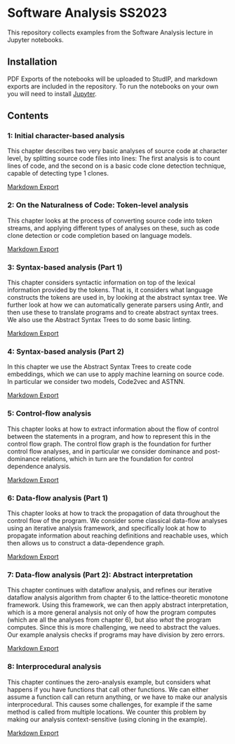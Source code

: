# Software Analysis SS2023

This repository collects examples from the Software Analysis lecture in
Jupyter notebooks. 

## Installation

PDF Exports of the notebooks will be uploaded to StudIP, and markdown
exports are included in the repository. To run the notebooks on your own you
will need to install [Jupyter](https://jupyter.org/install).

## Contents

### 1: Initial character-based analysis

This chapter describes two very basic analyses of source code at character
level, by splitting source code files into lines: The first analysis is to
count lines of code, and the second on is a basic code clone detection
technique, capable of detecting type 1 clones.

[Markdown Export](rendered/1%20Analysis%20Basics.md)


### 2: On the Naturalness of Code: Token-level analysis

This chapter looks at the process of converting source code into token streams,
and applying different types of analyses on these, such as code clone detection
or code completion based on language models.

[Markdown Export](rendered/2%20Naturalness%20of%20Code.md)

### 3: Syntax-based analysis (Part 1)

This chapter considers syntactic information on top of the lexical
information provided by the tokens. That is, it considers what language
constructs the tokens are used in, by looking at the abstract syntax tree.
We further look at how we can automatically generate parsers using Antlr,
and then use these to translate programs and to create abstract syntax
trees. We also use the Abstract Syntax Trees to do some basic linting.

[Markdown Export](rendered/3%20Syntax-based%20Analysis%20Part%201.md)

### 4: Syntax-based analysis (Part 2)

In this chapter we use the Abstract Syntax Trees to create code embeddings,
which we can use to apply machine learning on source code. In particular we
consider two models, Code2vec and ASTNN.

[Markdown Export](rendered/4%20Syntax-based%20Analysis%20Part%202.md)


### 5: Control-flow analysis

This chapter looks at how to extract information about the flow of control
between the statements in a program, and how to represent this in the
control flow graph. The control flow graph is the foundation for further
control flow analyses, and in particular we consider dominance and
post-dominance relations, which in turn are the foundation for control
dependence analysis.

[Markdown Export](rendered/5%20Controlflow%20Analysis.md)



### 6: Data-flow analysis (Part 1)

This chapter looks at how to track the propagation of data throughout the
control flow of the program. We consider some classical data-flow analyses
using an iterative analysis framework, and specifically look at how to
propagate information about reaching definitions and reachable uses, which
then allows us to construct a data-dependence graph.

[Markdown Export](rendered/6%20Dataflow%20Analysis.md)


### 7: Data-flow analysis (Part 2): Abstract interpretation

This chapter continues with dataflow analysis, and refines our iterative
dataflow analysis algorithm from chapter 6 to the lattice-theoretic monotone
framework. Using this framework, we can then apply abstract interpretation,
which is a more general analysis not only of how the program computes (which
are all the analyses from chapter 6), but also _what_ the program computes.
Since this is more challenging, we need to abstract the values. Our example
analysis checks if programs may have division by zero errors.

[Markdown Export](rendered/7%20Abstract%20Interpretation.md)


### 8: Interprocedural analysis

This chapter continues the zero-analysis example, but considers what happens
if you have functions that call other functions. We can either assume a
function call can return anything, or we have to make our analysis
interprocedural. This causes some challenges, for example if the same
method is called from multiple locations. We counter this problem by making
our analysis context-sensitive (using cloning in the example).

[Markdown Export](rendered/8%20Interprocedural%20Analysis.md)
